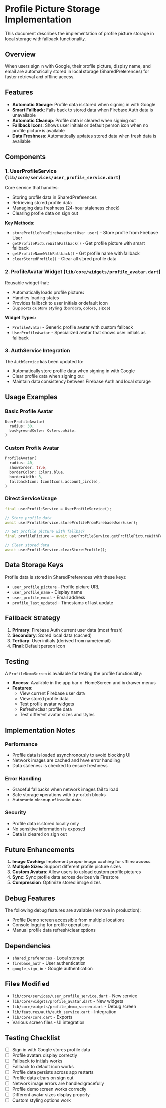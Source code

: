 # Profile Picture Storage Implementation

This document describes the implementation of profile picture storage in local storage with fallback functionality.

## Overview

When users sign in with Google, their profile picture, display name, and email are automatically stored in local storage (SharedPreferences) for faster retrieval and offline access.

## Features

- **Automatic Storage**: Profile data is stored when signing in with Google
- **Smart Fallback**: Falls back to stored data when Firebase Auth data is unavailable
- **Automatic Cleanup**: Profile data is cleared when signing out
- **Fallback Icons**: Shows user initials or default person icon when no profile picture is available
- **Data Freshness**: Automatically updates stored data when fresh data is available

## Components

### 1. UserProfileService (`lib/core/services/user_profile_service.dart`)

Core service that handles:
- Storing profile data in SharedPreferences
- Retrieving stored profile data
- Managing data freshness (24-hour staleness check)
- Clearing profile data on sign out

**Key Methods:**
- `storeProfileFromFirebaseUser(User user)` - Store profile from Firebase User
- `getProfilePictureWithFallback()` - Get profile picture with smart fallback
- `getProfileNameWithFallback()` - Get profile name with fallback
- `clearStoredProfile()` - Clear all stored profile data

### 2. ProfileAvatar Widget (`lib/core/widgets/profile_avatar.dart`)

Reusable widget that:
- Automatically loads profile pictures
- Handles loading states
- Provides fallback to user initials or default icon
- Supports custom styling (borders, colors, sizes)

**Widget Types:**
- `ProfileAvatar` - Generic profile avatar with custom fallback
- `UserProfileAvatar` - Specialized avatar that shows user initials as fallback

### 3. AuthService Integration

The `AuthService` has been updated to:
- Automatically store profile data when signing in with Google
- Clear profile data when signing out
- Maintain data consistency between Firebase Auth and local storage

## Usage Examples

### Basic Profile Avatar
```dart
UserProfileAvatar(
  radius: 30,
  backgroundColor: Colors.white,
)
```

### Custom Profile Avatar
```dart
ProfileAvatar(
  radius: 40,
  showBorder: true,
  borderColor: Colors.blue,
  borderWidth: 3,
  fallbackIcon: Icon(Icons.account_circle),
)
```

### Direct Service Usage
```dart
final userProfileService = UserProfileService();

// Store profile data
await userProfileService.storeProfileFromFirebaseUser(user);

// Get profile picture with fallback
final profilePicture = await userProfileService.getProfilePictureWithFallback();

// Clear stored data
await userProfileService.clearStoredProfile();
```

## Data Storage Keys

Profile data is stored in SharedPreferences with these keys:
- `user_profile_picture` - Profile picture URL
- `user_profile_name` - Display name
- `user_profile_email` - Email address
- `profile_last_updated` - Timestamp of last update

## Fallback Strategy

1. **Primary**: Firebase Auth current user data (most fresh)
2. **Secondary**: Stored local data (cached)
3. **Tertiary**: User initials (derived from name/email)
4. **Final**: Default person icon

## Testing

A `ProfileDemoScreen` is available for testing the profile functionality:

- **Access**: Available in the app bar of HomeScreen and in drawer menus
- **Features**: 
  - View current Firebase user data
  - View stored profile data
  - Test profile avatar widgets
  - Refresh/clear profile data
  - Test different avatar sizes and styles

## Implementation Notes

### Performance
- Profile data is loaded asynchronously to avoid blocking UI
- Network images are cached and have error handling
- Data staleness is checked to ensure freshness

### Error Handling
- Graceful fallbacks when network images fail to load
- Safe storage operations with try-catch blocks
- Automatic cleanup of invalid data

### Security
- Profile data is stored locally only
- No sensitive information is exposed
- Data is cleared on sign out

## Future Enhancements

1. **Image Caching**: Implement proper image caching for offline access
2. **Multiple Sizes**: Support different profile picture sizes
3. **Custom Avatars**: Allow users to upload custom profile pictures
4. **Sync**: Sync profile data across devices via Firestore
5. **Compression**: Optimize stored image sizes

## Debug Features

The following debug features are available (remove in production):
- Profile Demo screen accessible from multiple locations
- Console logging for profile operations
- Manual profile data refresh/clear options

## Dependencies

- `shared_preferences` - Local storage
- `firebase_auth` - User authentication
- `google_sign_in` - Google authentication

## Files Modified

- `lib/core/services/user_profile_service.dart` - New service
- `lib/core/widgets/profile_avatar.dart` - New widgets
- `lib/core/widgets/profile_demo_screen.dart` - Debug screen
- `lib/features/auth/auth_service.dart` - Integration
- `lib/core/core.dart` - Exports
- Various screen files - UI integration

## Testing Checklist

- [ ] Sign in with Google stores profile data
- [ ] Profile avatars display correctly
- [ ] Fallback to initials works
- [ ] Fallback to default icon works
- [ ] Profile data persists across app restarts
- [ ] Profile data clears on sign out
- [ ] Network image errors are handled gracefully
- [ ] Profile demo screen works correctly
- [ ] Different avatar sizes display properly
- [ ] Custom styling options work
